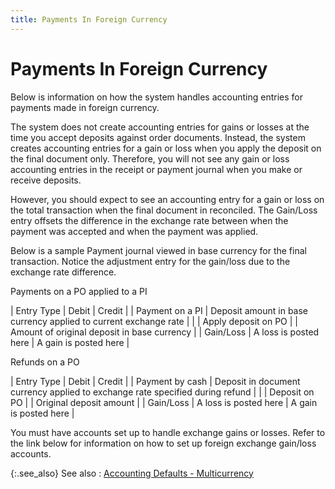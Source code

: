 ```yaml
---
title: Payments In Foreign Currency
---
```


# Payments In Foreign Currency


Below is information on how the system handles accounting entries for  payments made in foreign currency.


The system does not create accounting entries for gains or losses at  the time you accept deposits against order documents. Instead, the system  creates accounting entries for a gain or loss when you apply the deposit  on the final document only. Therefore, you will not see any gain or loss  accounting entries in the receipt or payment journal when you make or  receive deposits.


However, you should expect to see an accounting entry for a gain or  loss on the total transaction when the final document in reconciled. The  Gain/Loss entry offsets the difference in the exchange rate between when  the payment was accepted and when the payment was applied.


Below is a sample Payment journal viewed in base currency for the final  transaction. Notice the adjustment entry for the gain/loss due to the  exchange rate difference.


Payments on a PO applied to a PI


| Entry Type | Debit | Credit |
| Payment on a PI | Deposit amount in base currency applied to current exchange  rate |  |
| Apply deposit on PO |  | Amount of original deposit in base currency |
| Gain/Loss | A loss is posted here | A gain is posted here |



Refunds on a PO


| Entry Type | Debit | Credit |
| Payment by cash | Deposit in document currency applied to exchange rate specified during  refund |  |
| Deposit on PO |  | Original deposit amount |
| Gain/Loss | A loss is posted here | A gain is posted here |



You must have accounts set up to handle exchange gains or losses. Refer  to the link below for information on how to set up foreign exchange gain/loss  accounts.


{:.see_also}
See also
: [Accounting  Defaults - Multicurrency]({{site.acc_baseurl}}/misc/accounting_defaults_multi_currency.html)
